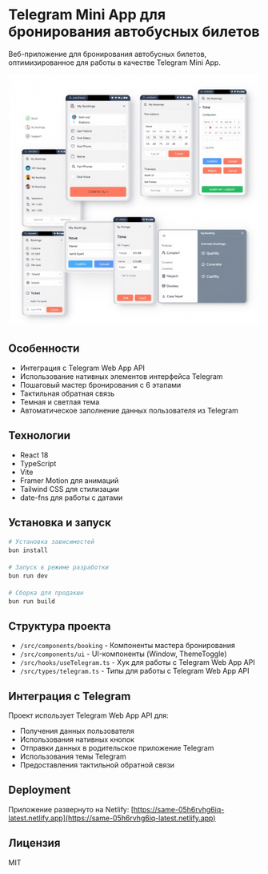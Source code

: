 # Telegram Mini App для бронирования автобусных билетов

Веб-приложение для бронирования автобусных билетов, оптимизированное для работы в качестве Telegram Mini App.

![Превью приложения](docs/preview.png)

## Особенности

- Интеграция с Telegram Web App API
- Использование нативных элементов интерфейса Telegram
- Пошаговый мастер бронирования с 6 этапами
- Тактильная обратная связь
- Темная и светлая тема
- Автоматическое заполнение данных пользователя из Telegram

## Технологии

- React 18
- TypeScript
- Vite
- Framer Motion для анимаций
- Tailwind CSS для стилизации
- date-fns для работы с датами

## Установка и запуск

```bash
# Установка зависимостей
bun install

# Запуск в режиме разработки
bun run dev

# Сборка для продакшн
bun run build
```

## Структура проекта

- `/src/components/booking` - Компоненты мастера бронирования
- `/src/components/ui` - UI-компоненты (Window, ThemeToggle)
- `/src/hooks/useTelegram.ts` - Хук для работы с Telegram Web App API
- `/src/types/telegram.ts` - Типы для работы с Telegram Web App API

## Интеграция с Telegram

Проект использует Telegram Web App API для:
- Получения данных пользователя
- Использования нативных кнопок
- Отправки данных в родительское приложение Telegram
- Использования темы Telegram
- Предоставления тактильной обратной связи

## Deployment

Приложение развернуто на Netlify: [https://same-05h6rvhg6iq-latest.netlify.app](https://same-05h6rvhg6iq-latest.netlify.app)

## Лицензия

MIT
